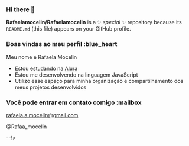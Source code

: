 ### Hi there 👋


**Rafaelamocelin/Rafaelamocelin** is a ✨ _special_ ✨ repository because its `README.md` (this file) appears on your GitHub profile.

### Boas vindas ao meu perfil :blue_heart

Meu nome é Rafaela Mocelin

- Estou estudando na [Alura](https://www.alura.com.br)
- Estou me desenvolvendo na linguagem JavaScript
- Utilizo esse espaço para minha organização e compartilhamento dos meus projetos desenvolvidos

### Você pode entrar em contato comigo :mailbox

rafaela.a.mocelin@gmail.com

@Rafaa_mocelin

--!>
